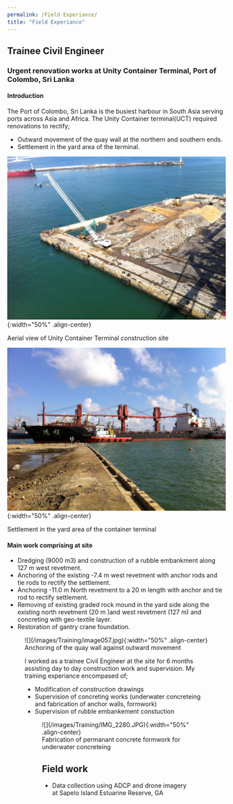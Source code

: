 ```yaml
---
permalink: /Field-Experiance/
title: "Field Experiance"
---
```



## Trainee Civil Engineer
### Urgent renovation works at Unity Container Terminal, Port of Colombo, Sri Lanka
#### Introduction 
The Port of Colombo, Sri Lanka is the busiest harbour in South Asia serving ports across Asia and Africa. The Unity Container terminal(UCT) required renovations to rectify; 
* Outward movement of the quay wall at the northern and southern ends.
* Settlement in the yard area of the terminal.


![](/images/Training/IMG_2233.JPG){:width="50%" .align-center}

<figcaption>
Aerial view of Unity Container Terminal construction site 
</figcaption>

![](/images/Training/IMG_1408.JPG){:width="50%" .align-center}

<figcaption>
Settlement in the yard area of the container terminal 
</figcaption>

#### Main work comprising at site
* Dredging (9000 m3) and construction of a rubble embankment along 127 m west revetment.
* Anchoring of the existing -7.4 m west revetment with anchor rods and tie rods to rectify the settlement.
* Anchoring -11.0 m North revetment to a 20 m length with anchor and tie rod to rectify settlement.
* Removing of existing graded rock mound in the yard side along the existing north revetment (20 m )and west revetment (127 m) and concreting with geo-textile layer.
* Restoration of gantry crane foundation.    


<figure>
![](/images/Training/image057.jpg){:width="50%" .align-center}
<figcaption>
Anchoring of the quay wall against outward movement
</figcaption>


I worked as a trainee Civil Engineer at the site for 6 months assisting day to day construction work and supervision. My training experiance encompased of; 
* Modification of construction drawings
* Supervision of concreting works (underwater concreteing and fabrication of anchor walls, formwork)
* Supervision of rubble embankement constuction   

<figure>
![](/images/Training/IMG_2280.JPG){:width="50%" .align-center}
<figcaption>
Fabrication of permanant concrete formwork for underwater concreteing 
</figcaption>
   
 
 
## Field work 
- Data collection using ADCP and drone imagery at Sapelo Island Estuarine Reserve, GA

